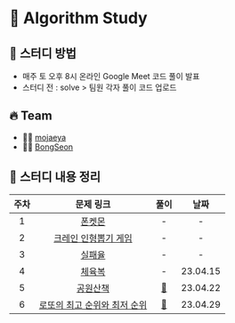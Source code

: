 # 🔆 Algorithm Study

## 📁 스터디 방법

- 매주 토 오후 8시 온라인 Google Meet 코드 풀이 발표
- 스터디 전 : solve > 팀원 각자 풀이 코드 업로드

## 🔥 Team

- 👨‍💻 [mojaeya](https://github.com/mojaeya)
- 👨‍💻 [BongSeon](https://github.com/BongSeon)

## 📌 스터디 내용 정리

|주차|문제 링크|풀이|날짜|
|:---:|:---:|:---:|:---:|
|1|[폰켓몬](https://school.programmers.co.kr/learn/courses/30/lessons/1845)|-|-|
|2|[크레인 인형뽑기 게임](https://school.programmers.co.kr/learn/courses/30/lessons/64061)|-|-|
|3|[실패율](https://school.programmers.co.kr/learn/courses/30/lessons/42889)|-|-|
|4|[체육복](https://school.programmers.co.kr/learn/courses/30/lessons/42862)|-|23.04.15|
|5|[공원산책](https://school.programmers.co.kr/learn/courses/30/lessons/172928)|[📁](https://github.com/mojaeya/algorithm-gaepum/tree/main/solve/0422)|23.04.22|
|6|[로또의 최고 순위와 최저 순위](https://school.programmers.co.kr/learn/courses/30/lessons/77484)|[📁](https://github.com/mojaeya/algorithm-gaepum/tree/main/solve/0429)|23.04.29|
